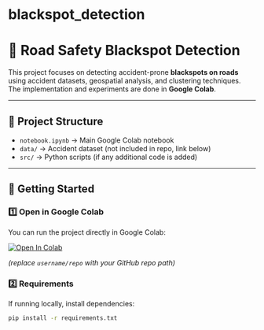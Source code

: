 # blackspot_detection
# 🚦 Road Safety Blackspot Detection

This project focuses on detecting accident-prone **blackspots on roads** using accident datasets, geospatial analysis, and clustering techniques.  
The implementation and experiments are done in **Google Colab**.

---

## 📂 Project Structure
- `notebook.ipynb` → Main Google Colab notebook  
- `data/` → Accident dataset (not included in repo, link below)  
- `src/` → Python scripts (if any additional code is added)  

---

## 🚀 Getting Started

### 1️⃣ Open in Google Colab
You can run the project directly in Google Colab:  

[![Open In Colab](https://colab.research.google.com/assets/colab-badge.svg)](https://colab.research.google.com/github/username/repo/blob/main/notebook.ipynb)

*(replace `username/repo` with your GitHub repo path)*

### 2️⃣ Requirements
If running locally, install dependencies:  

```bash
pip install -r requirements.txt
